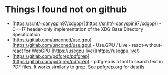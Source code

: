# Things I found not on github

- [https://sr.ht/~danyspin97/xdgpp/](https://sr.ht/~danyspin97/xdgpp/) - C++17 header-only implementation of the XDG Base Directory Specification
- [https://gitlab.com/unconed/use.gpu](https://gitlab.com/unconed/use.gpu) - Use.GPU / Live - react-without-react for WebGPU [https://usegpu.live/](https://usegpu.live/)
- [https://gitlab.com/pdfgrep/pdfgrep](https://gitlab.com/pdfgrep/pdfgrep) - pdfgrep is a tool to search text in PDF files. It works similarly to grep. See [pdfgrep.org](https://pdfgrep.org/) for details
